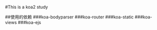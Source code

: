 #This is a koa2 study

##使用的依赖
###koa-bodyparser
###koa-router
###koa-static
###koa-views
###koa-ejs